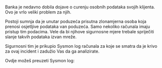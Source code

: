 Banka je nedavno dobila dojave o curenju osobnih podataka svojih klijenta. Ovo je vrlo veliki problem za njih.

Postoji sumnja da je unutar poduzeća prisutna zlonamjerna osoba koja prenosi osjetljive podataka van poduzeća.
Samo nekoliko računala imaju pristup tim podacima. 
Vele da bi njihove sigurnosne mjere trebale spriječiti slanje takvih podataka izvan mreže.

Sigurnosni tim je prikupio Sysmon log računala za koje se smatra da je krivo za ovaj incident i zadužio Vas da ga analizirate.

Ovdje možeš preuzeti Sysmon log: 